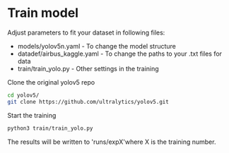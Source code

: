 # Train model 

Adjust parameters to fit your dataset in following files:
* models/yolov5n.yaml - To change the model structure
* datadef/airbus_kaggle.yaml - To change the paths to your .txt files for data
* train/train_yolo.py - Other settings in the training

Clone the original yolov5 repo
````bash
cd yolov5/
git clone https://github.com/ultralytics/yolov5.git
````
Start the training
````bash
python3 train/train_yolo.py
````
The results will be written to 'runs/expX'where X is the training number. 
